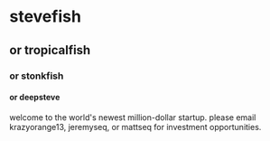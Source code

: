 # stevefish
## or tropicalfish
### or stonkfish
#### or deepsteve

welcome to the world's newest million-dollar startup. please email krazyorange13, jeremyseq, or mattseq for investment opportunities.
